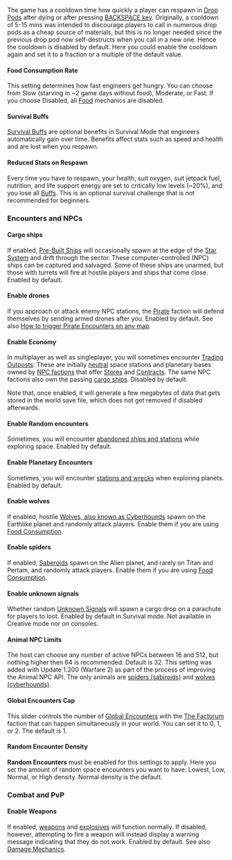 The game has a cooldown time how quickly a player can respawn in [Drop Pods](https://spaceengineers.wiki.gg/wiki/Drop_Pods "Drop Pods") after dying or after pressing [BACKSPACE key](https://spaceengineers.wiki.gg/wiki/Key_Bindings "Key Bindings"). Originally, a cooldown of 5-15 mins was intended to discourage players to call in numerous drop pods as a cheap source of materials, but this is no longer needed since the previous drop pod now self-destructs when you call in a new one. Hence the cooldown is disabled by default. Here you could enable the cooldown again and set it to a fraction or a multiple of the default value.

#### Food Consumption Rate

This setting determines how fast engineers get hungry. You can choose from Slow (starving in ~2 game days without food), Moderate, or Fast. If you choose Disabled, all [Food](https://spaceengineers.wiki.gg/wiki/Food "Food") mechanics are disabled.

#### Survival Buffs

[Survival Buffs](https://spaceengineers.wiki.gg/wiki/Buffs "Buffs") are optional benefits in Survival Mode that engineers automatically gain over time. Benefits affect stats such as speed and health and are lost when you respawn.

#### Reduced Stats on Respawn

Every time you have to respawn, your health, suit oxygen, suit jetpack fuel, nutrition, and life support energy are set to critically low levels (~20%), and you lose all [Buffs](https://spaceengineers.wiki.gg/wiki/Buffs "Buffs"). This is an optional survival challenge that is not recommended for beginners.

### Encounters and NPCs

#### Cargo ships

If enabled, [Pre-Built Ships](https://spaceengineers.wiki.gg/wiki/Pre-Built_Ship "Pre-Built Ship") will occasionally spawn at the edge of the [Star System](https://spaceengineers.wiki.gg/wiki/Star_System "Star System") and drift through the sector. These computer-controlled (NPC) ships can be captured and salvaged. Some of these ships are unarmed, but those with turrets will fire at hostile players and ships that come close. Enabled by default.

#### Enable drones

If you approach or attack enemy NPC stations, the [Pirate](https://spaceengineers.wiki.gg/wiki/SPRT_Space_Pirates "SPRT Space Pirates") faction will defend themselves by sending armed drones after you. Enabled by default. See also [How to trigger Pirate Encounters on any map](https://spaceengineers.wiki.gg/wiki/How_to_trigger_Pirate_Encounters_on_any_map "How to trigger Pirate Encounters on any map").

#### Enable Economy

In multiplayer as well as singleplayer, you will sometimes encounter [Trading Outposts](https://spaceengineers.wiki.gg/wiki/Trading_Outposts "Trading Outposts"): These are initially [neutral](https://spaceengineers.wiki.gg/wiki/Factions "Factions") space stations and planetary bases owned by [NPC factions](https://spaceengineers.wiki.gg/wiki/NPC_Factions "NPC Factions") that offer [Stores](https://spaceengineers.wiki.gg/wiki/Store "Store") and [Contracts](https://spaceengineers.wiki.gg/wiki/Contracts "Contracts"). The same NPC factions also own the passing [cargo ships](https://spaceengineers.wiki.gg/wiki/Cargo_Ships "Cargo Ships"). Disabled by default.

Note that, once enabled, it will generate a few megabytes of data that gets stored in the world save file, which does not get removed if disabled afterwards.

#### Enable Random encounters

Sometimes, you will encounter [abandoned ships and stations](https://spaceengineers.wiki.gg/wiki/Random_Encounters "Random Encounters") while exploring space. Enabled by default.

#### Enable Planetary Encounters

Sometimes, you will encounter [stations and wrecks](https://spaceengineers.wiki.gg/wiki/Planetary_Encounters "Planetary Encounters") when exploring planets. Enabled by default.

#### Enable wolves

If enabled, hostile [Wolves, also known as Cyberhounds](https://spaceengineers.wiki.gg/wiki/Cyberhounds "Cyberhounds") spawn on the Earthlike planet and randomly attack players. Enable them if you are using [Food Consumption](https://spaceengineers.wiki.gg/wiki/Food "Food").

#### Enable spiders

If enabled, [Saberoids](https://spaceengineers.wiki.gg/wiki/Saberoids "Saberoids") spawn on the Alien planet, and rarely on Titan and Pertam, and randomly attack players. Enable them if you are using [Food Consumption](https://spaceengineers.wiki.gg/wiki/Food "Food").

#### Enable unknown signals

Whether random [Unknown Signals](https://spaceengineers.wiki.gg/wiki/Unknown_Signals "Unknown Signals") will spawn a cargo drop on a parachute for players to loot. Enabled by default in Survival mode. Not available in Creative mode nor on consoles.

#### Animal NPC Limits

The host can choose any number of active NPCs between 16 and 512, but nothing higher then 64 is recommended. Default is 32. This setting was added with Update 1.200 (Warfare 2) as part of the process of improving the Animal NPC API. The only animals are [spiders (sabiroids)](https://spaceengineers.wiki.gg/wiki/Sabiroids "Sabiroids") and [wolves (cyberhounds)](https://spaceengineers.wiki.gg/wiki/Cyberhounds "Cyberhounds").

#### Global Encounters Cap

This slider controls the number of [Global Encounters](https://spaceengineers.wiki.gg/wiki/Global_Encounters "Global Encounters") with the [The Factorum](https://spaceengineers.wiki.gg/wiki/The_Factorum "The Factorum") faction that can happen simultaneously in your world. You can set it to 0, 1, or 2. The default is 1.

#### Random Encounter Density

**Random Encounters** must be enabled for this settings to apply. Here you set the amount of random space encounters you want to have: Lowest, Low, Normal, or High density. Normal density is the default.

### Combat and PvP

#### Enable Weapons

If enabled, [weapons](https://spaceengineers.wiki.gg/wiki/Weapon "Weapon") and [explosives](https://spaceengineers.wiki.gg/wiki/Explosives "Explosives") will function normally. If disabled, however, attempting to fire a weapon will instead display a warning message indicating that they do not work. Enabled by default. See also [Damage Mechanics](https://spaceengineers.wiki.gg/wiki/Damage_Mechanics "Damage Mechanics").
